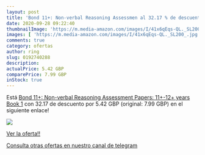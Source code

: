 ```yaml
---
layout: post
title: 'Bond 11+: Non-verbal Reasoning Assessmen al 32.17 % de descuento'
date: 2020-09-28 09:22:40
thumbnailImage: 'https://m.media-amazon.com/images/I/41x6qEqs-QL._SL200_.jpg'
images: [ 'https://m.media-amazon.com/images/I/41x6qEqs-QL._SL200_.jpg' ]
comments: true
category: ofertas
author: ring
slug: 0192740288
description:
actualPrice: 5.42 GBP
comparePrice: 7.99 GBP
inStock: true
---
```


Está [Bond 11+: Non-verbal Reasoning Assessment Papers: 11+-12+ years Book 1](https://www.amazon.co.uk/dp/0192740288/?tag=redken01-21) con 32.17 de descuento por 5.42 GBP (original: 7.99 GBP) en el siguiente enlace!

[![](https://m.media-amazon.com/images/I/41x6qEqs-QL._SL200_.jpg)](https://www.amazon.co.uk/dp/0192740288/?tag=redken01-21)

[Ver la oferta!!](https://www.amazon.co.uk/dp/0192740288/?tag=redken01-21)

[Consulta otras ofertas en nuestro canal de telegram](https://t.me/s/ofertas25)
